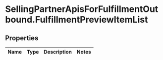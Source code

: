# SellingPartnerApisForFulfillmentOutbound.FulfillmentPreviewItemList

## Properties
Name | Type | Description | Notes
------------ | ------------- | ------------- | -------------


